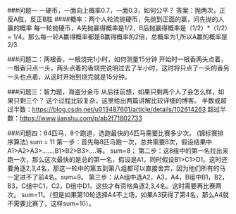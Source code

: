 ###问题一
一硬币，一面向上概率0.7，一面0.3，如何公平？
答案：抛两次，正反A胜，反正B胜
####概率：两个人轮流抛硬币，先抛到正面的赢，问先抛的人赢的概率
每一轮抛硬币，A先抛赢得概率是1/2，B后抛赢得概率是（1/2）*（1/2）= 1/4。那么每一轮A赢得概率都是B赢得概率的2倍，总概率为1,所以A赢的概率是2/3

###问题二：两根香，一根烧完1小时，如何测量15分钟
开始时一根香两头点着，一根香只点一头，两头点着的香烧完说明过去了半小时，这时将只点了一头的香另一头也点着，从这时开始到烧完就是15分钟。


###问题三：智力题，海盗分金币
从后往前想，如果只剩两个人了会怎么样，如果只剩三个？
这个过程比较复杂，这里给出两篇讲解比较详细的博客。
半数或超过半数：https://blog.csdn.net/u013487601/article/details/102614263
超过半数：https://www.jianshu.com/p/ab2f71802733


###问题四：64匹马，8个跑道，选跑最快的4匹马需要比赛多少次。
(锦标赛排序算法) sum = 11
第一步：首先每8匹马跑一次，总共需要8次，假设结果中A1>A2>A3>......,B1>B2>B3>....等。 sum=8；
第二步：这8组中的第一名拉出来跑一次，那么这次最快的是总的第一名，假设是A1，同时假设B1>C1>D1。这时还要角逐2,3,4名，那这一轮中的第五到第八组都可以直接舍弃，因为他们所有的马一定进不了前4名。sum=9。
第三步：从A组中选A2，A3，A4，B组中B1，B2，B3，C组中C1，C2，D组中D1，这些才有资格角逐2,3,4名。这时需要再比赛两次。 sum=11。（但是如果第10轮选择A4不上场，如果A3获得了第4名，那么A4就不需要比赛了，这样sum=10）。



